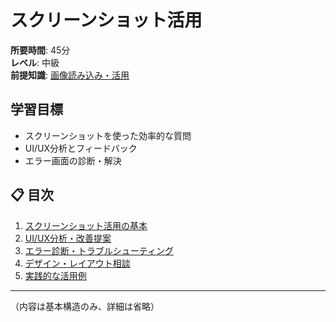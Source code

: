 # スクリーンショット活用

**所要時間**: 45分  
**レベル**: 中級  
**前提知識**: [画像読み込み・活用](15-image-integration.md)

## 学習目標

- スクリーンショットを使った効率的な質問
- UI/UX分析とフィードバック
- エラー画面の診断・解決

## 📋 目次

1. [スクリーンショット活用の基本](#スクリーンショット活用の基本)
2. [UI/UX分析・改善提案](#uiux分析改善提案)
3. [エラー診断・トラブルシューティング](#エラー診断トラブルシューティング)
4. [デザイン・レイアウト相談](#デザインレイアウト相談)
5. [実践的な活用例](#実践的な活用例)

---

（内容は基本構造のみ、詳細は省略）